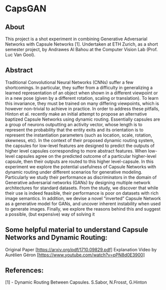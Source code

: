 # CapsGAN

## About
This project is a shot experiment in combining Generative Adversarial Networks with Capsule Networks [1].
Undertaken at ETH Zurich, as a short semester project, by Andrawes Al Bahou at the Computer Vision Lab (Prof. Luc Van Gool).

## Abstract
Traditional Convolutional Neural Networks (CNNs) suffer a few shortcomings. In particular, they suffer from
a difficulty in generalizing a learned representation of an object when shown in a different viewpoint or in a
new pose (given by a different rotation, scaling or translation). To learn this invariance, they must be trained
on many differing viewpoints, which is however non-trivial to achieve in practice.
In order to address these pitfalls, Hinton et al. recently make an initial attempt to propose an alternative
baptized Capsule Networks using dynamic routing. Essentially capsules are a group of neurons outputting
an activity vector, whose length is to represent the probability that the entity exits and its orientation is to
represent the instantiation parameters (such as location, scale, rotation, skewness, etc). In the context of their
proposed dynamic routing system, the capsules for low-level features are designed to predict the outputs of
higher level capsules corresponding to more abstract features. When low-level capsules agree on the predicted
outcome of a particular higher-level capsule, then their outputs are routed to this higher level-capsule.
In this experiment we explore the potential usefulness of Capsule Networks with dynamic routing under different
scenarios for generative modeling. Particularly we study their performance as discriminators in the
domain of Generative adversarial networks (GANs) by designing multiple network architectures for standard
datasets. From the study, we discover that while their use is indeed feasible, their performance is poor
on datasets with rich image semantics. In addition, we devise a novel ”inverted” Capsule Network as a
generative model for GANs, and uncover inherent instability when used to generate images. Finally, we
explore the reasons behind this and suggest a possible, (but expensive) way of solving it


## Some helpful material to understand Capsule Networks and Dynamic Routing: 
Original Paper [https://arxiv.org/pdf/1710.09829.pdf] 
Explanation Video by Aurélien Géron [https://www.youtube.com/watch?v=pPN8d0E3900] 

## References:
[1] - Dynamic Routing Between Capsules. S.Sabor, N.Frosst, G.Hinton
